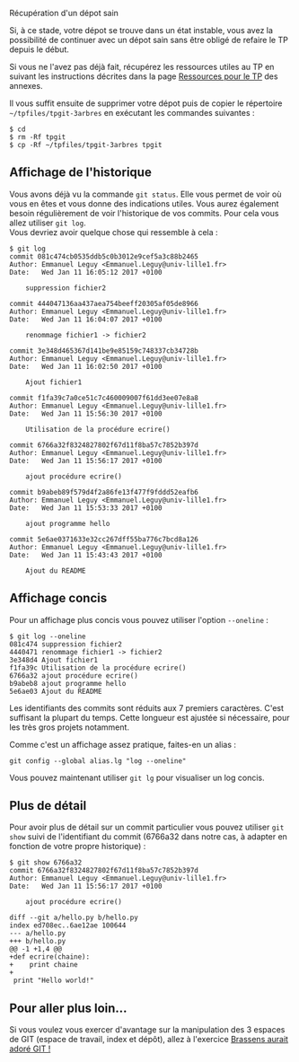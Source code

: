 Récupération d'un dépot sain

Si, à ce stade, votre dépot se trouve dans un état instable, vous avez la possibilité de continuer avec un dépot sain sans être obligé de refaire le TP depuis le début.

Si vous ne l'avez pas déjà fait, récupérez les ressources utiles au TP en suivant les instructions décrites dans la page [Ressources pour le TP](../annexes/tpfiles/) des annexes.

Il vous suffit ensuite de supprimer votre dépot puis de copier le répertoire `~/tpfiles/tpgit-3arbres` en exécutant les commandes suivantes :

`$ cd`  
`$ rm -Rf tpgit`  
`$ cp -Rf ~/tpfiles/tpgit-3arbres tpgit`

Affichage de l'historique
-------------------------

Vous avons déjà vu la commande `git status`. Elle vous permet de voir où vous en êtes et vous donne des indications utiles. Vous aurez également besoin régulièrement de voir l'historique de vos commits. Pour cela vous allez utiliser `git log`.  
Vous devriez avoir quelque chose qui ressemble à cela :

    $ git log
    commit 081c474cb0535ddb5c0b3012e9cef5a3c88b2465
    Author: Emmanuel Leguy <Emmanuel.Leguy@univ-lille1.fr>
    Date:   Wed Jan 11 16:05:12 2017 +0100
    
        suppression fichier2
    
    commit 444047136aa437aea754beeff20305af05de8966
    Author: Emmanuel Leguy <Emmanuel.Leguy@univ-lille1.fr>
    Date:   Wed Jan 11 16:04:07 2017 +0100
    
        renommage fichier1 -> fichier2
    
    commit 3e348d465367d141be9e85159c748337cb34728b
    Author: Emmanuel Leguy <Emmanuel.Leguy@univ-lille1.fr>
    Date:   Wed Jan 11 16:02:50 2017 +0100
    
        Ajout fichier1
    
    commit f1fa39c7a0ce51c7c460009007f61dd3ee07e8a8
    Author: Emmanuel Leguy <Emmanuel.Leguy@univ-lille1.fr>
    Date:   Wed Jan 11 15:56:30 2017 +0100
    
        Utilisation de la procédure ecrire()
    
    commit 6766a32f8324827802f67d11f8ba57c7852b397d
    Author: Emmanuel Leguy <Emmanuel.Leguy@univ-lille1.fr>
    Date:   Wed Jan 11 15:56:17 2017 +0100
    
        ajout procédure ecrire()
    
    commit b9abeb89f579d4f2a86fe13f477f9fddd52eafb6
    Author: Emmanuel Leguy <Emmanuel.Leguy@univ-lille1.fr>
    Date:   Wed Jan 11 15:53:33 2017 +0100
    
        ajout programme hello
    
    commit 5e6ae0371633e32cc267dff55ba776c7bcd8a126
    Author: Emmanuel Leguy <Emmanuel.Leguy@univ-lille1.fr>
    Date:   Wed Jan 11 15:43:43 2017 +0100
    
        Ajout du README
    

Affichage concis
----------------

Pour un affichage plus concis vous pouvez utiliser l'option `--oneline` :

    $ git log --oneline
    081c474 suppression fichier2
    4440471 renommage fichier1 -> fichier2
    3e348d4 Ajout fichier1
    f1fa39c Utilisation de la procédure ecrire()
    6766a32 ajout procédure ecrire()
    b9abeb8 ajout programme hello
    5e6ae03 Ajout du README
    

Les identifiants des commits sont réduits aux 7 premiers caractères. C'est suffisant la plupart du temps. Cette longueur est ajustée si nécessaire, pour les très gros projets notamment.

Comme c'est un affichage assez pratique, faites-en un alias :

    git config --global alias.lg "log --oneline"
    

Vous pouvez maintenant utiliser `git lg` pour visualiser un log concis.

Plus de détail
--------------

Pour avoir plus de détail sur un commit particulier vous pouvez utiliser `git show` suivi de l'identifiant du commit (6766a32 dans notre cas, à adapter en fonction de votre propre historique) :

    $ git show 6766a32
    commit 6766a32f8324827802f67d11f8ba57c7852b397d
    Author: Emmanuel Leguy <Emmanuel.Leguy@univ-lille1.fr>
    Date:   Wed Jan 11 15:56:17 2017 +0100
    
        ajout procédure ecrire()
    
    diff --git a/hello.py b/hello.py
    index ed708ec..6ae12ae 100644
    --- a/hello.py
    +++ b/hello.py
    @@ -1 +1,4 @@
    +def ecrire(chaine):
    +    print chaine
    +
     print "Hello world!"
    

Pour aller plus loin...
-----------------------

Si vous voulez vous exercer d'avantage sur la manipulation des 3 espaces de GIT (espace de travail, index et dépôt), allez à l'exercice [Brassens aurait adoré GIT !](./exercies/01-autonomie1.md)